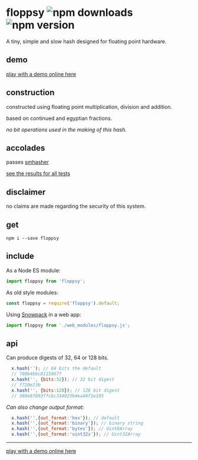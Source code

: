 # floppsy ![npm downloads](https://img.shields.io/npm/dt/floppsy) ![npm version](https://img.shields.io/npm/v/floppsy)

A tiny, simple and slow hash designed for floating point hardware.

## demo

[play with a demo online here](https://codesandbox.io/s/blue-cache-88e9g?fontsize=14&hidenavigation=1&theme=dark)

## construction

constructed using floating point multiplication, division and addition.

based on continued and egyptian fractions.

*no bit operations used in the making of this hash.*

## accolades

passes [smhasher](https://github.com/rurban/smhasher)

[see the results for all tests](https://github.com/crislin2046/floppsy/blob/master/smhasher.results.txt)

## disclaimer

no claims are made regarding the security of this system. 

## get

```console
npm i --save floppsy
```

## include

As a Node ES module:

```javascript
import floppsy from 'floppsy';
```

As old style modules:

```javascript
const floppsy = require('floppsy').default;
```

Using [Snowpack](https://github.com/pikapkg/snowpack) in a web app:

```javascript
import floppsy from './web_modules/floppsy.js';
```

## api

Can produce digests of 32, 64 or 128 bits.

```javascript
  x.hash(''); // 64 bits the default
  // 760b4bbc8115967f
  x.hash('', {bits:32}); // 32 bit digest
  // f720e23b
  x.hash('', {bits:128}); // 128 bit digest
  // 360e8f893ffcbc334023b4ea40f1e195
```

*Can also change output format:*

```javascript
  x.hash('',{out_format:'hex'}); // default
  x.hash('',{out_format:'binary'}); // binary string
  x.hash('',{out_format:'bytes'}); // Uint8Array
  x.hash('',{out_format:'uint32s'}); // Uint32Array
```

---------------

[play with a demo online here](https://codesandbox.io/s/blue-cache-88e9g?fontsize=14&hidenavigation=1&theme=dark)
